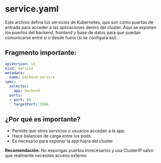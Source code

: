 # service.yaml

Este archivo define los servicios de Kubernetes, que son como puertas de entrada para acceder a las aplicaciones dentro del cluster. Aquí se exponen los puertos del backend, frontend y base de datos para que puedan comunicarse entre sí o desde fuera (si se configura así).

## Fragmento importante:
```yaml
apiVersion: v1
kind: Service
metadata:
  name: backend-service
spec:
  selector:
    app: backend
  ports:
  - port: 80
    targetPort: 3000
```

## ¿Por qué es importante?
- Permite que otros servicios o usuarios accedan a la app.
- Hace balanceo de carga entre los pods.
- Es necesario para exponer la app fuera del cluster.

**Recomendación:**
No expongas puertos innecesarios y usa ClusterIP salvo que realmente necesites acceso externo. 